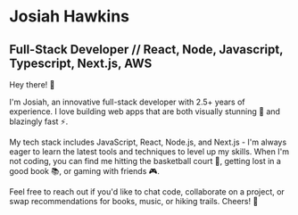 # Josiah Hawkins
## Full-Stack Developer // React, Node, Javascript, Typescript, Next.js, AWS

Hey there! 👋 

I'm Josiah, an innovative full-stack developer with 2.5+ years of experience. I love building web apps that are both visually stunning 🎨 and blazingly fast ⚡️.

My tech stack includes JavaScript, React, Node.js, and Next.js - I'm always eager to learn the latest tools and techniques to level up my skills. When I'm not coding, you can find me hitting the basketball court 🏀, getting lost in a good book 📚, or gaming with friends 🎮.

Feel free to reach out if you'd like to chat code, collaborate on a project, or swap recommendations for books, music, or hiking trails. Cheers! 🍻
